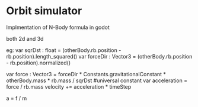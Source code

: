 # Orbit simulator


Implmentation of N-Body formula in godot

both 2d and 3d 


eg: 
var sqrDst : float = (otherBody.rb.position - rb.position).length_squared()
var forceDir : Vector3 = (otherBody.rb.position - rb.position).normalized()

var force : Vector3 = forceDir * Constants.gravitationalConstant * otherBody.mass * rb.mass / sqrDst #universal constant
var acceleration = force / rb.mass
velocity += acceleration * timeStep



a = f / m